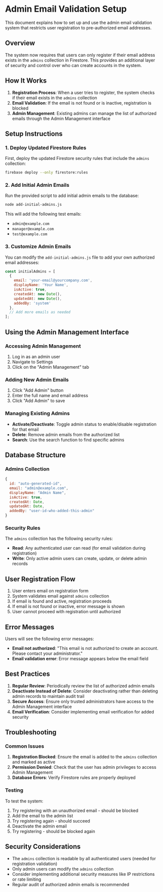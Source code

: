 # Admin Email Validation Setup

This document explains how to set up and use the admin email validation system that restricts user registration to pre-authorized email addresses.

## Overview

The system now requires that users can only register if their email address exists in the `admins` collection in Firestore. This provides an additional layer of security and control over who can create accounts in the system.

## How It Works

1. **Registration Process**: When a user tries to register, the system checks if their email exists in the `admins` collection
2. **Email Validation**: If the email is not found or is inactive, registration is blocked
3. **Admin Management**: Existing admins can manage the list of authorized emails through the Admin Management interface

## Setup Instructions

### 1. Deploy Updated Firestore Rules

First, deploy the updated Firestore security rules that include the `admins` collection:

```bash
firebase deploy --only firestore:rules
```

### 2. Add Initial Admin Emails

Run the provided script to add initial admin emails to the database:

```bash
node add-initial-admins.js
```

This will add the following test emails:
- `admin@example.com`
- `manager@example.com`
- `test@example.com`

### 3. Customize Admin Emails

You can modify the `add-initial-admins.js` file to add your own authorized email addresses:

```javascript
const initialAdmins = [
  {
    email: 'your-email@yourcompany.com',
    displayName: 'Your Name',
    isActive: true,
    createdAt: new Date(),
    updatedAt: new Date(),
    addedBy: 'system'
  },
  // Add more emails as needed
];
```

## Using the Admin Management Interface

### Accessing Admin Management

1. Log in as an admin user
2. Navigate to Settings
3. Click on the "Admin Management" tab

### Adding New Admin Emails

1. Click "Add Admin" button
2. Enter the full name and email address
3. Click "Add Admin" to save

### Managing Existing Admins

- **Activate/Deactivate**: Toggle admin status to enable/disable registration for that email
- **Delete**: Remove admin emails from the authorized list
- **Search**: Use the search function to find specific admins

## Database Structure

### Admins Collection

```javascript
{
  id: "auto-generated-id",
  email: "admin@example.com",
  displayName: "Admin Name",
  isActive: true,
  createdAt: Date,
  updatedAt: Date,
  addedBy: "user-id-who-added-this-admin"
}
```

### Security Rules

The `admins` collection has the following security rules:
- **Read**: Any authenticated user can read (for email validation during registration)
- **Write**: Only active admin users can create, update, or delete admin records

## User Registration Flow

1. User enters email on registration form
2. System validates email against `admins` collection
3. If email is found and active, registration proceeds
4. If email is not found or inactive, error message is shown
5. User cannot proceed with registration until authorized

## Error Messages

Users will see the following error messages:
- **Email not authorized**: "This email is not authorized to create an account. Please contact your administrator."
- **Email validation error**: Error message appears below the email field

## Best Practices

1. **Regular Review**: Periodically review the list of authorized admin emails
2. **Deactivate Instead of Delete**: Consider deactivating rather than deleting admin records to maintain audit trail
3. **Secure Access**: Ensure only trusted administrators have access to the Admin Management interface
4. **Email Verification**: Consider implementing email verification for added security

## Troubleshooting

### Common Issues

1. **Registration Blocked**: Ensure the email is added to the `admins` collection and marked as active
2. **Permission Denied**: Check that the user has admin privileges to access Admin Management
3. **Database Errors**: Verify Firestore rules are properly deployed

### Testing

To test the system:
1. Try registering with an unauthorized email - should be blocked
2. Add the email to the admin list
3. Try registering again - should succeed
4. Deactivate the admin email
5. Try registering - should be blocked again

## Security Considerations

- The `admins` collection is readable by all authenticated users (needed for registration validation)
- Only admin users can modify the `admins` collection
- Consider implementing additional security measures like IP restrictions or rate limiting
- Regular audit of authorized admin emails is recommended 